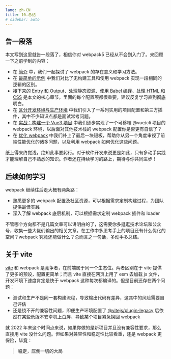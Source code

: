 ```yaml
---
lang: zh-CN
title: 10.总结
# sidebar: auto
---
```


## 告一段落

本文写到这里就告一段落了，相信你对 webpack5 已经从不会到入门了。来回顾一下之前学到的内容：

- 在 [简介](/webpack5-study/) 中，我们一起探讨了 webpack 的存在意义和学习方法。
- 在 [最简单的示例](/webpack5-study/the-simplest-example.html) 中我们对比了无构建工具和使用 webpack 实现一段相同的逻辑的区别。
- 接下来的 [Entry 和 Output](/webpack5-study/entry-output.html)、[处理静态资源](/webpack5-study/static-resource.html)、[使用 Babel 编译](/webpack5-study/compile-with-babel.html)、[处理 HTML 和 CSS](/webpack5-study/html-css.html) 是本文的核心章节，里面的每个配置项都很重要，建议反复学习直到彻底明白。
- 在 [区分开发环境与生产环境](/webpack5-study/development-production.html) 中我们引入了一系列实用的项目配置和第三方插件，其中不少知识点都是面试常考问题。
- 在 [实战：构建一个 Vue3 项目](/webpack5-study/create-vue.html) 中我们逐步实现了一个可移植 @vue/cli 项目的 webpack 环境，以后面对其他技术栈的 webpack 配置你是否更有自信了？
- 在 [优化 webpack](/webpack5-study/optimization.html) 中我们补上了最后一块短板，帮助你从另一个角度审视了前端性能优化的诸多问题，以及利用 webpack 如何优化这些问题。

纸上得来终觉浅，绝知此事要躬行。对于软件开发来说更是如此，只有多动手实践才能理解自己不熟悉的知识。作者还在持续学习的路上，期待与你共同进步！

## 后续如何学习

webpack 继续往后走大概有两条路：

- 熟悉更多的 webpack 配置及社区资源，可以根据需求定制构建过程，为团队提供最佳实践
- 深入了解 webpack 底层机制，可以根据需求定制 webpack 插件和 loader

不管哪个方向都不是几篇文章可以讲明白的了，这需要你多逛逛技术论坛和公众号，收集一些大佬们输出的相关文章。在工作中多思考手上的项目还有什么优化的空间？webpack 究竟还能做什么？总而言之一句话，多动手多总结。

## 关于 vite

[vite](https://cn.vitejs.dev/) 和 webpack 是竞争者，在前端属于同一个生态位。两者区别在于 vite 提供了更多的预设，配置更简单；而且 vite 直接在网页上用了 esm 去加载 js 文件，开发环境下速度肯定是快于 webpack 这种每次都编译的。但是目前还存在两个问题：

- 测试和生产不是同一套构建流程，导致输出代码有差异，这其中的风险需要自己评估
- 还是绕不开的兼容性问题，即便生产环境配置了 [@vitejs/plugin-legacy](https://github.com/vitejs/vite/tree/main/packages/plugin-legacy) 后依然在某些低版本安卓机上白屏，导致某个项目紧急换回 webpack

就 2022 年末这个时间点来说，如果你做的是新项目并且没有兼容性要求，那么直接用 vite 没什么问题。但如果对兼容性和稳定性比较看重，还是 webpack 更保险，毕竟：

> **稳定，压倒一切的大局**
